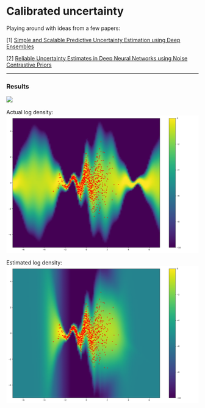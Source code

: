 # Calibrated uncertainty
Playing around with ideas from a few papers:

[1] [Simple and Scalable Predictive Uncertainty Estimation using Deep Ensembles](https://arxiv.org/pdf/1612.01474.pdf)

[2] [Reliable Uncertainty Estimates in Deep Neural Networks using Noise Contrastive Priors](https://arxiv.org/pdf/1807.09289v2.pdf)

---------

### Results
<img src="https://latex.codecogs.com/gif.latex?O_t=\text { Onset event at time bin } t " /> 

Actual log density:
![Actual log density](https://github.com/apedawi-cs/Calibrated-uncertainty/blob/master/logdensity_actual.png)

Estimated log density:
![Estimated log density](https://github.com/apedawi-cs/Calibrated-uncertainty/blob/master/logdensity_estimated.png)
